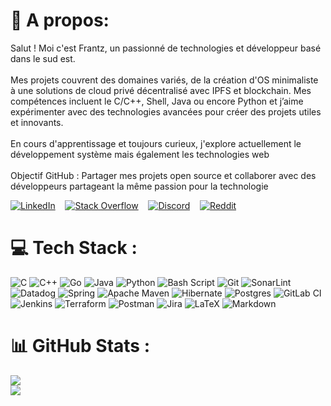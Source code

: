 # 👋 A propos: 
<!-- <h1 style="display: flex; flex-direction: row; justify-content: space-between; align-items: center;" >👋 A propos:
  <div>
    <a href="https://linkedin.com/in/frantzdarbon">
      <img src="https://cdn-icons-png.flaticon.com/32/2111/2111499.png" alt="LinkedIn" width="24">
    </a>
    <a href="https://stackoverflow.com/users/...">
      <img src="https://cdn-icons-png.flaticon.com/32/2111/2111628.png" alt="Stack Overflow" width="24">
    </a>
    <a href="https://discord.gg/...">
      <img src="https://cdn-icons-png.flaticon.com/32/2111/2111370.png" alt="Discord" width="24">
    </a>
    <a href="https://reddit.com/u/...">
      <img src="https://cdn-icons-png.flaticon.com/32/2111/2111589.png" alt="Reddit" width="24">
    </a>
  </div>
</h1> -->

Salut ! Moi c'est Frantz, un passionné de technologies et développeur basé dans le sud est.<br><br>Mes projets couvrent des domaines variés, de la création d'OS minimaliste à une solutions de cloud privé décentralisé avec IPFS et blockchain. Mes compétences incluent le C/C++, Shell, Java ou encore Python et j’aime expérimenter avec des technologies avancées pour créer des projets utiles et innovants.<br><br>En cours d'apprentissage et toujours curieux, j'explore actuellement le développement système mais également les technologies web<br><br>Objectif GitHub : Partager mes projets open source et collaborer avec des développeurs partageant la même passion pour la technologie

[![LinkedIn](https://cdn-icons-png.flaticon.com/32/2111/2111499.png)](https://linkedin.com/in/frantzdarbon)&nbsp;&nbsp;&nbsp;&nbsp;[![Stack Overflow](https://cdn-icons-png.flaticon.com/32/2111/2111628.png)](https://stackoverflow.com/users/17091414/frantz-darbon)&nbsp;&nbsp;&nbsp;&nbsp;[![Discord](https://cdn-icons-png.flaticon.com/32/2111/2111370.png)](https://discord.gg/noxerinno)&nbsp;&nbsp;&nbsp;&nbsp;[![Reddit](https://cdn-icons-png.flaticon.com/32/2111/2111589.png)](https://reddit.com/user/Noxerinno)
<!-- ## 🌐 Socials: [![Discord](https://img.shields.io/badge/Discord-%237289DA.svg?logo=discord&logoColor=white)](https://discord.gg/noxerinno) [![LinkedIn](https://img.shields.io/badge/LinkedIn-%230077B5.svg?logo=linkedin&logoColor=white)](https://linkedin.com/in/frantzdarbon) [![Reddit](https://img.shields.io/badge/Reddit-%23FF4500.svg?logo=Reddit&logoColor=white)](https://reddit.com/user/Noxerinno) [![Stack Overflow](https://img.shields.io/badge/-Stackoverflow-FE7A16?logo=stack-overflow&logoColor=white)](https://stackoverflow.com/users/17091414/frantz-darbon) -->

# 💻 Tech Stack :
![C](https://img.shields.io/badge/c-%2300599C.svg?style=for-the-badge&logo=c&logoColor=white) ![C++](https://img.shields.io/badge/c++-%2300599C.svg?style=for-the-badge&logo=c%2B%2B&logoColor=white) ![Go](https://img.shields.io/badge/go-%2300ADD8.svg?style=for-the-badge&logo=go&logoColor=white) ![Java](https://img.shields.io/badge/java-%23ED8B00.svg?style=for-the-badge&logo=openjdk&logoColor=white) ![Python](https://img.shields.io/badge/python-3670A0?style=for-the-badge&logo=python&logoColor=ffdd54) ![Bash Script](https://img.shields.io/badge/bash_script-%23121011.svg?style=for-the-badge&logo=gnu-bash&logoColor=white) ![Git](https://img.shields.io/badge/git-%23F05033.svg?style=for-the-badge&logo=git&logoColor=white) ![SonarLint](https://img.shields.io/badge/SonarLint-CB2029?style=for-the-badge&logo=SONARLINT&logoColor=white) ![Datadog](https://img.shields.io/badge/datadog-%23632CA6.svg?style=for-the-badge&logo=datadog&logoColor=white) ![Spring](https://img.shields.io/badge/spring-%236DB33F.svg?style=for-the-badge&logo=spring&logoColor=white) ![Apache Maven](https://img.shields.io/badge/Apache%20Maven-C71A36?style=for-the-badge&logo=Apache%20Maven&logoColor=white) ![Hibernate](https://img.shields.io/badge/Hibernate-59666C?style=for-the-badge&logo=Hibernate&logoColor=white) ![Postgres](https://img.shields.io/badge/postgres-%23316192.svg?style=for-the-badge&logo=postgresql&logoColor=white) ![GitLab CI](https://img.shields.io/badge/gitlab%20CI-%23181717.svg?style=for-the-badge&logo=gitlab&logoColor=white) ![Jenkins](https://img.shields.io/badge/jenkins-%232C5263.svg?style=for-the-badge&logo=jenkins&logoColor=white) ![Terraform](https://img.shields.io/badge/terraform-%235835CC.svg?style=for-the-badge&logo=terraform&logoColor=white) ![Postman](https://img.shields.io/badge/Postman-FF6C37?style=for-the-badge&logo=postman&logoColor=white) ![Jira](https://img.shields.io/badge/jira-%230A0FFF.svg?style=for-the-badge&logo=jira&logoColor=white) ![LaTeX](https://img.shields.io/badge/latex-%23008080.svg?style=for-the-badge&logo=latex&logoColor=white) ![Markdown](https://img.shields.io/badge/markdown-%23000000.svg?style=for-the-badge&logo=markdown&logoColor=white) <!--  ![Swagger](https://img.shields.io/badge/-Swagger-%23Clojure?style=for-the-badge&logo=swagger&logoColor=white) ![Apache Tomcat](https://img.shields.io/badge/apache%20tomcat-%23F8DC75.svg?style=for-the-badge&logo=apache-tomcat&logoColor=black) ![Confluence](https://img.shields.io/badge/confluence-%23172BF4.svg?style=for-the-badge&logo=confluence&logoColor=white) ![Kubernetes](https://img.shields.io/badge/kubernetes-%23326ce5.svg?style=for-the-badge&logo=kubernetes&logoColor=white) -->

# 📊 GitHub Stats :
<!-- ![](https://github-readme-stats.vercel.app/api?username=Noxerinno&theme=dark&hide_border=false&include_all_commits=true&count_private=true)<br/> -->
![](https://github-readme-streak-stats.herokuapp.com/?user=Noxerinno&theme=dark&hide_border=false)<br/>
![](https://github-readme-stats.vercel.app/api/top-langs/?username=Noxerinno&theme=dark&hide_border=false&include_all_commits=true&count_private=true&layout=compact&exclude_repo=openglIntro)

<!-- ### ✍️ Random Dev Quote
![](https://quotes-github-readme.vercel.app/api?type=horizontal&theme=radical) -->

<!-- Proudly created with GPRM ( https://gprm.itsvg.in ) -->

